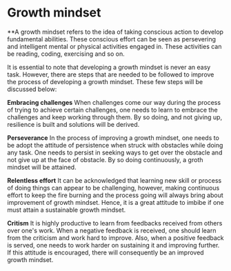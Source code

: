 # Growth mindset

**A growth mindset refers to the idea of taking conscious action to develop fundamental abilities. These conscious effort can be seen as persevering and intelligent mental or physical activities engaged in. These activities can be reading, coding, exercising and so on.

It is essential to note that developing a growth mindset is never an easy task. However, there are steps that are needed to be followed to improve the process of developing a growth mindset.
These few steps will be discussed below:

**Embracing challenges** 
When challenges come our way during the process of trying to achieve certain challenges, one needs to learn to embrace the challenges and keep working through them. By so doing, and not giving up, resilience is built and solutions will be derived.

**Perseverance**
In the process of improving a growth mindset, one needs to be adopt the attitude of persistence when struck with obstacles while doing any task. One needs to persist in seeking ways to get over the obstacle and not give up at the face of obstacle. By so doing continuously, a groth mindset will be attained.

**Relentless effort**
It can be acknowledged that learning new skill or process of doing things can appear to be challenging, however, making continuous effort to keep the fire burning and the process going will always bring about improvement of growth mindset. Hence, it is a great attitude to imbibe if one must attain a sustainable growth mindset.

**Critism**
It is highly productive to learn from feedbacks received from others over one's work. When a negative feedback is received, one should learn from the criticism and work hard to improve. Also, when a positive feedback is served, one needs to work harder on sustaining it and improving further. If this attitude is encouraged, there will consequently be an improved growth mindset.




